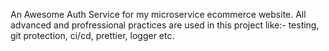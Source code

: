 An Awesome Auth Service for my microservice ecommerce website. All advanced and profressional practices are used in this project like:- testing, git protection, ci/cd, prettier, logger etc.
